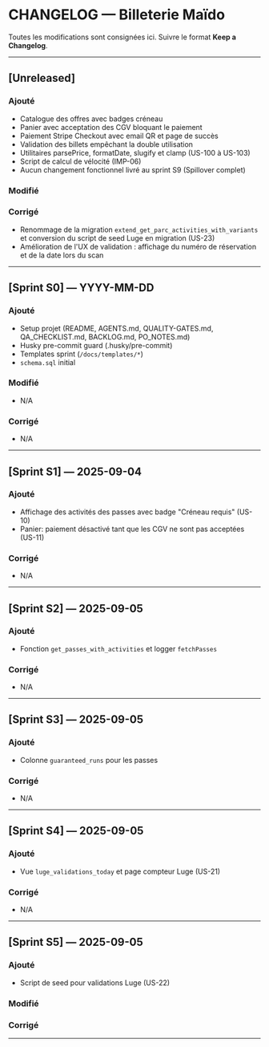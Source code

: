 # CHANGELOG — Billeterie Maïdo

Toutes les modifications sont consignées ici. Suivre le format **Keep a Changelog**.

---

## \[Unreleased]

### Ajouté

- Catalogue des offres avec badges créneau
- Panier avec acceptation des CGV bloquant le paiement
- Paiement Stripe Checkout avec email QR et page de succès
- Validation des billets empêchant la double utilisation
- Utilitaires parsePrice, formatDate, slugify et clamp (US-100 à US-103)
- Script de calcul de vélocité (IMP-06)
- Aucun changement fonctionnel livré au sprint S9 (Spillover complet)

### Modifié

### Corrigé

- Renommage de la migration `extend_get_parc_activities_with_variants` et conversion du script de seed Luge en migration (US-23)
- Amélioration de l'UX de validation : affichage du numéro de réservation et de la date lors du scan

---

## \[Sprint S0] — YYYY-MM-DD

### Ajouté

- Setup projet (README, AGENTS.md, QUALITY-GATES.md, QA_CHECKLIST.md, BACKLOG.md, PO_NOTES.md)
- Husky pre-commit guard (.husky/pre-commit)
- Templates sprint (`/docs/templates/*`)
- `schema.sql` initial

### Modifié

- N/A

### Corrigé

- N/A

---

## \[Sprint S1] — 2025-09-04

### Ajouté

- Affichage des activités des passes avec badge "Créneau requis" (US-10)
- Panier: paiement désactivé tant que les CGV ne sont pas acceptées (US-11)

### Corrigé

- N/A

---

## \[Sprint S2] — 2025-09-05

### Ajouté

- Fonction `get_passes_with_activities` et logger `fetchPasses`

### Corrigé

- N/A

---

## \[Sprint S3] — 2025-09-05

### Ajouté

- Colonne `guaranteed_runs` pour les passes

### Corrigé

- N/A

---

## \[Sprint S4] — 2025-09-05

### Ajouté

- Vue `luge_validations_today` et page compteur Luge (US-21)

### Corrigé

- N/A

---

## \[Sprint S5] — 2025-09-05

### Ajouté

- Script de seed pour validations Luge (US-22)

### Modifié

### Corrigé

---
